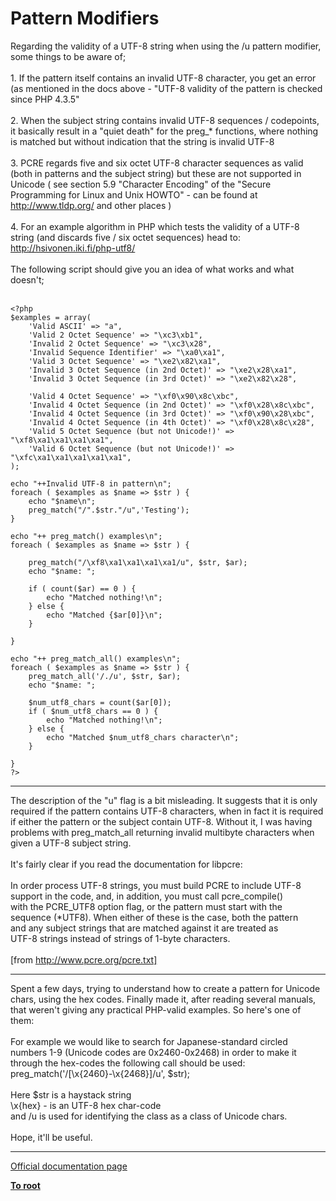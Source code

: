 # Pattern Modifiers



Regarding the validity of a UTF-8 string when using the /u pattern modifier, some things to be aware of;<br><br>1. If the pattern itself contains an invalid UTF-8 character, you get an error (as mentioned in the docs above - "UTF-8 validity of the pattern is checked since PHP 4.3.5"<br><br>2. When the subject string contains invalid UTF-8 sequences / codepoints, it basically result in a "quiet death" for the preg_* functions, where nothing is matched but without indication that the string is invalid UTF-8<br><br>3. PCRE regards five and six octet UTF-8 character sequences as valid (both in patterns and the subject string) but these are not supported in Unicode ( see section 5.9 "Character Encoding" of the "Secure Programming for Linux and Unix HOWTO" - can be found at http://www.tldp.org/ and other places )<br><br>4. For an example algorithm in PHP which tests the validity of a UTF-8 string (and discards five / six octet sequences) head to: http://hsivonen.iki.fi/php-utf8/<br><br>The following script should give you an idea of what works and what doesn&apos;t;<br><br>

```
<?php
$examples = array(
    'Valid ASCII' => "a",
    'Valid 2 Octet Sequence' => "\xc3\xb1",
    'Invalid 2 Octet Sequence' => "\xc3\x28",
    'Invalid Sequence Identifier' => "\xa0\xa1",
    'Valid 3 Octet Sequence' => "\xe2\x82\xa1",
    'Invalid 3 Octet Sequence (in 2nd Octet)' => "\xe2\x28\xa1",
    'Invalid 3 Octet Sequence (in 3rd Octet)' => "\xe2\x82\x28",

    'Valid 4 Octet Sequence' => "\xf0\x90\x8c\xbc",
    'Invalid 4 Octet Sequence (in 2nd Octet)' => "\xf0\x28\x8c\xbc",
    'Invalid 4 Octet Sequence (in 3rd Octet)' => "\xf0\x90\x28\xbc",
    'Invalid 4 Octet Sequence (in 4th Octet)' => "\xf0\x28\x8c\x28",
    'Valid 5 Octet Sequence (but not Unicode!)' => "\xf8\xa1\xa1\xa1\xa1",
    'Valid 6 Octet Sequence (but not Unicode!)' => "\xfc\xa1\xa1\xa1\xa1\xa1",
);

echo "++Invalid UTF-8 in pattern\n";
foreach ( $examples as $name => $str ) {
    echo "$name\n";
    preg_match("/".$str."/u",'Testing');
}

echo "++ preg_match() examples\n";
foreach ( $examples as $name => $str ) {
    
    preg_match("/\xf8\xa1\xa1\xa1\xa1/u", $str, $ar);
    echo "$name: ";

    if ( count($ar) == 0 ) {
        echo "Matched nothing!\n";
    } else {
        echo "Matched {$ar[0]}\n";
    }
    
}

echo "++ preg_match_all() examples\n";
foreach ( $examples as $name => $str ) {
    preg_match_all('/./u', $str, $ar);
    echo "$name: ";
    
    $num_utf8_chars = count($ar[0]);
    if ( $num_utf8_chars == 0 ) {
        echo "Matched nothing!\n";
    } else {
        echo "Matched $num_utf8_chars character\n";
    }
    
}
?>
```
  

---

The description of the "u" flag is a bit misleading. It suggests that it is only required if the pattern contains UTF-8 characters, when in fact it is required if either the pattern or the subject contain UTF-8. Without it, I was having problems with preg_match_all returning invalid multibyte characters when given a UTF-8 subject string.<br><br>It&apos;s fairly clear if you read the documentation for libpcre:<br><br>       In  order  process  UTF-8 strings, you must build PCRE to include UTF-8<br>       support in the code, and, in addition,  you  must  call  pcre_compile()<br>       with  the  PCRE_UTF8  option  flag,  or the pattern must start with the<br>       sequence (*UTF8). When either of these is the case,  both  the  pattern<br>       and  any  subject  strings  that  are matched against it are treated as<br>       UTF-8 strings instead of strings of 1-byte characters.<br><br>[from http://www.pcre.org/pcre.txt]  

---

Spent a few days, trying to understand how to create a pattern for Unicode chars, using the hex codes. Finally made it, after reading several manuals, that weren&apos;t giving any practical PHP-valid examples. So here&apos;s one of them:<br><br>For example we would like to search for Japanese-standard circled numbers 1-9 (Unicode codes are 0x2460-0x2468) in order to make it through the hex-codes the following call should be used:<br>preg_match(&apos;/[\x{2460}-\x{2468}]/u&apos;, $str);<br><br>Here $str is a haystack string<br>\x{hex} - is an UTF-8 hex char-code<br>and /u is used for identifying the class as a class of Unicode chars.<br><br>Hope, it&apos;ll be useful.  

---

[Official documentation page](https://www.php.net/manual/en/reference.pcre.pattern.modifiers.php)

**[To root](/README.md)**